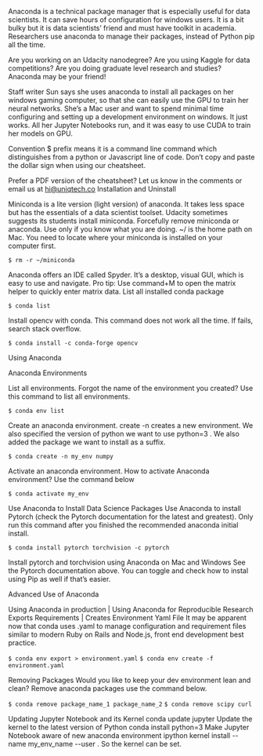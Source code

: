 Anaconda is a technical package manager that is especially useful for data scientists. It can save hours of configuration for windows users. It is a bit bulky but it is data scientists’ friend and must have toolkit in academia. Researchers use anaconda to manage their packages, instead of Python pip all the time.

Are you working on an Udacity nanodegree? Are you using Kaggle for data competitions? Are you doing graduate level research and studies? Anaconda may be your friend!

Staff writer Sun says she uses anaconda to install all packages on her windows gaming computer, so that she can easily use the GPU to train her neural networks. She’s a Mac user and want to spend minimal time configuring and setting up a development environment on windows. It just works. All her Jupyter Notebooks run, and it was easy to use CUDA to train her models on GPU.

Convention $ prefix means it is a command line command which distinguishes from a python or Javascript line of code. Don’t copy and paste the dollar sign when using our cheatsheet.

Prefer a PDF version of the cheatsheet? Let us know in the comments or email us at hi@uniqtech.co
Installation and Uninstall

Miniconda is a lite version (light version) of anaconda. It takes less space but has the essentials of a data scientist toolset. Udacity sometimes suggests its students install miniconda.
Forcefully remove miniconda or anaconda. Use only if you know what you are doing. ~/ is the home path on Mac. You need to locate where your miniconda is installed on your computer first.

`$ rm -r ~/miniconda`

Anaconda offers an IDE called Spyder. It’s a desktop, visual GUI, which is easy to use and navigate. Pro tip: Use command+M to open the matrix helper to quickly enter matrix data.
List all installed conda package

`$ conda list`

Install opencv with conda. This command does not work all the time. If fails, search stack overflow.

`$ conda install -c conda-forge opencv`

Using Anaconda

Anaconda Environments

List all environments. Forgot the name of the environment you created? Use this command to list all environments.

`$ conda env list`

Create an anaconda environment. create -n creates a new environment. We also specified the version of python we want to use python=3 . We also added the package we want to install as a suffix.

`$ conda create -n my_env numpy`

Activate an anaconda environment. How to activate Anaconda environment? Use the command below

`$ conda activate my_env`

Use Anaconda to Install Data Science Packages
Use Anaconda to install Pytorch (check the Pytorch documentation for the latest and greatest). Only run this command after you finished the recommended anaconda initial install.

`$ conda install pytorch torchvision -c pytorch`

Install pytorch and torchvision using Anaconda on Mac and Windows
See the Pytorch documentation above. You can toggle and check how to instal using Pip as well if that’s easier.

Advanced Use of Anaconda

Using Anaconda in production | Using Anaconda for Reproducible Research
Exports Requirements | Creates Environment Yaml File
It may be apparent now that conda uses .yaml to manage configuration and requirement files similar to modern Ruby on Rails and Node.js, front end development best practice.

`$ conda env export > environment.yaml`
`$ conda env create -f environment.yaml`

Removing Packages
Would you like to keep your dev environment lean and clean? Remove anaconda packages use the command below.

`$ conda remove package_name_1 package_name_2`
`$ conda remove scipy curl`

Updating Jupyter Notebook and its Kernel
conda update jupyter Update the kernel to the latest version of Python conda install python=3 Make Jupyter Notebook aware of new anaconda environment ipython kernel install --name my_env_name --user . So the kernel can be set. 
